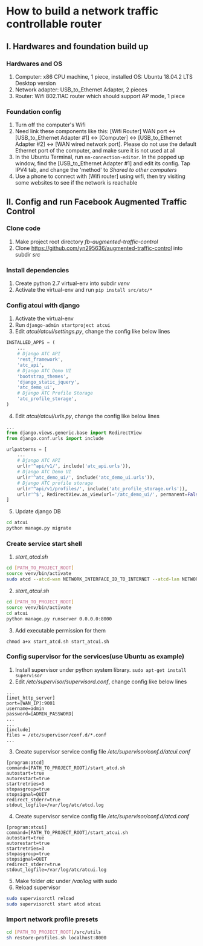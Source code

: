 How to build a network traffic controllable router
==================

## I. Hardwares and foundation build up
### Hardwares and OS
1. Computer: x86 CPU machine, 1 piece, installed OS: Ubuntu 18.04.2 LTS Desktop version
2. Network adapter: USB_to_Ethernet Adapter, 2 pieces
3. Router: Wifi 802.11AC router which should support AP mode, 1 piece

### Foundation config
1. Turn off the computer's Wifi
2. Need link these components like this: [Wifi Router] WAN port <-> [USB_to_Ethernet Adapter #1] <-> [Computer] <-> [USB_to_Ethernet Adapter #2] <-> [WAN wired network port]. Please do not use the default Ethernet port of the computer, and make sure it is not used at all
3. In the Ubuntu Terminal, run `nm-connection-editor`. In the popped up window, find the [USB_to_Ethernet Adapter #1] and edit its config. Tap IPV4 tab, and change the 'method' to *Shared to other computers*
4. Use a phone to connect with [Wifi router] using wifi, then try visiting some websites to see if the network is reachable


## II. Config and run Facebook Augmented Traffic Control
### Clone code
1. Make project root directory *fb-augmented-traffic-control*
2. Clone https://github.com/yn295636/augmented-traffic-control into subdir *src*

### Install dependencies
1. Create python 2.7 virtual-env into subdir *venv*
2. Activate the virtual-env and run `pip install src/atc/*`

### Config atcui with django
1. Activate the virtual-env
2. Run `django-admin startproject atcui`
3. Edit *atcui/atcui/settings.py*, change the config like below lines
```python
INSTALLED_APPS = (
    ...
    # Django ATC API
    'rest_framework',
    'atc_api',
    # Django ATC Demo UI
    'bootstrap_themes',
    'django_static_jquery',
    'atc_demo_ui',
    # Django ATC Profile Storage
    'atc_profile_storage',
)

```
4. Edit *atcui/atcui/urls.py*, change the config like below lines
```python
...
from django.views.generic.base import RedirectView
from django.conf.urls import include

urlpatterns = [
    ...
    # Django ATC API
    url(r'^api/v1/', include('atc_api.urls')),
    # Django ATC Demo UI
    url(r'^atc_demo_ui/', include('atc_demo_ui.urls')),
    # Django ATC profile storage
    url(r'^api/v1/profiles/', include('atc_profile_storage.urls')),
    url(r'^$', RedirectView.as_view(url='/atc_demo_ui/', permanent=False)),
]
```
5. Update django DB
```bash
cd atcui
python manage.py migrate
```

### Create service start shell
1. *start_atcd.sh*
```bash
cd [PATH_TO_PROJECT_ROOT]
source venv/bin/activate
sudo atcd --atcd-wan NETWORK_INTERFACE_ID_TO_INTERNET --atcd-lan NETWORK_INTERFACE_ID_AS_LAN
```
2. *start_atcui.sh*
```bash
cd [PATH_TO_PROJECT_ROOT]
source venv/bin/activate
cd atcui
python manage.py runserver 0.0.0.0:8000
```
3. Add executable permission for them
```
chmod a+x start_atcd.sh start_atcui.sh
```

### Config supervisor for the services(use Ubuntu as example)
1. Install supervisor under python system library. `sudo apt-get install supervisor`
2. Edit */etc/supervisor/supervisord.conf*, change config like below lines
```
...
[inet_http_server]
port=[WAN_IP]:9001
username=admin
password=[ADMIN_PASSWORD]
...
...
[include]
files = /etc/supervisor/conf.d/*.conf
...
```
3. Create supervisor service config file */etc/supervisor/conf.d/atcui.conf*
```
[program:atcd]
command=[PATH_TO_PROJECT_ROOT]/start_atcd.sh
autostart=true
autorestart=true
startretries=3
stopasgroup=true
stopsignal=QUIT
redirect_stderr=true
stdout_logfile=/var/log/atc/atcd.log
```
4. Create supervisor service config file */etc/supervisor/conf.d/atcd.conf*
```
[program:atcui]
command=[PATH_TO_PROJECT_ROOT]/start_atcui.sh
autostart=true
autorestart=true
startretries=3
stopasgroup=true
stopsignal=QUIT
redirect_stderr=true
stdout_logfile=/var/log/atc/atcui.log
```
5. Make folder *atc* under */var/log* with sudo
6. Reload supervisor
```bash
sudo supervisorctl reload
sudo supervisorctl start atcd atcui
```

### Import network profile presets
```bash
cd [PATH_TO_PROJECT_ROOT]/src/utils
sh restore-profiles.sh localhost:8000
```
